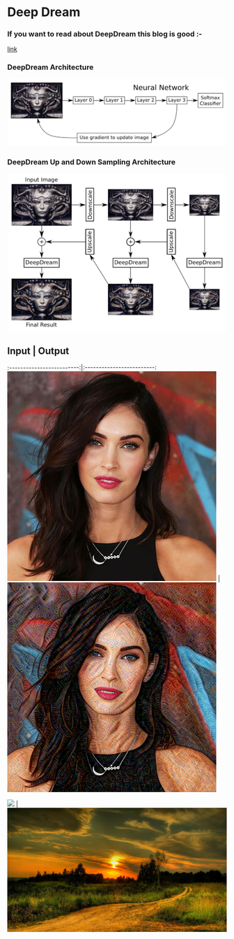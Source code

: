 # Deep Dream

### If you want to read about DeepDream this blog is good :- 
[link](https://codesachin.wordpress.com/tag/deepdream/)


### DeepDream Architecture
![](https://github.com/anmolaithinker/Deep-Dream/blob/master/OutputImages/DeepDream.png)


### DeepDream Up and Down Sampling Architecture
![](https://github.com/anmolaithinker/Deep-Dream/blob/master/OutputImages/Rescale_DeepDream.png)


## Input             |  Output
:-------------------------:|:-------------------------:
![](https://github.com/anmolaithinker/Deep-Dream/blob/master/OutputImages/megan.png)  |  ![](https://github.com/anmolaithinker/Deep-Dream/blob/master/OutputImages/meganStyle.png)

![](https://github.com/anmolaithinker/Deep-Dream/blob/master/OutputImages/sunset.png)  |  ![](https://github.com/anmolaithinker/Deep-Dream/blob/master/OutputImages/sunsetStyle.png)
